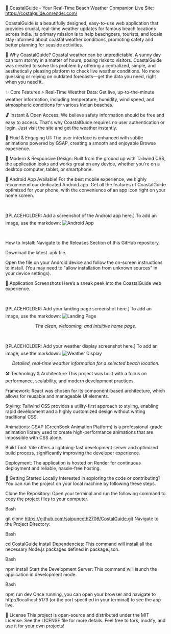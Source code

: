 🌊 CoastalGuide - Your Real-Time Beach Weather Companion
Live Site: https://costalguide.onrender.com/

CoastalGuide is a beautifully designed, easy-to-use web application that provides crucial, real-time weather updates for famous beach locations across India. Its primary mission is to help beachgoers, tourists, and locals stay informed about coastal weather conditions, promoting safety and better planning for seaside activities.

🤔 Why CoastalGuide?
Coastal weather can be unpredictable. A sunny day can turn stormy in a matter of hours, posing risks to visitors. CoastalGuide was created to solve this problem by offering a centralized, simple, and aesthetically pleasing platform to check live weather conditions. No more guessing or relying on outdated forecasts—get the data you need, right when you need it.

✨ Core Features
⚡ Real-Time Weather Data: Get live, up-to-the-minute weather information, including temperature, humidity, wind speed, and atmospheric conditions for various Indian beaches.

🔓 Instant & Open Access: We believe safety information should be free and easy to access. That's why CoastalGuide requires no user authentication or login. Just visit the site and get the weather instantly.

💨 Fluid & Engaging UI: The user interface is enhanced with subtle animations powered by GSAP, creating a smooth and enjoyable Browse experience.

🎨 Modern & Responsive Design: Built from the ground up with Tailwind CSS, the application looks and works great on any device, whether you're on a desktop computer, tablet, or smartphone.

📲 Android App Available!
For the best mobile experience, we highly recommend our dedicated Android app. Get all the features of CoastalGuide optimized for your phone, with the convenience of an app icon right on your home screen.

<br>

[❗️PLACEHOLDER: Add a screenshot of the Android app here.]
To add an image, use the markdown: ![Android App](path/to/your/screenshot.png)

<br>

How to Install:
Navigate to the Releases Section of this GitHub repository.

Download the latest .apk file.

Open the file on your Android device and follow the on-screen instructions to install. (You may need to "allow installation from unknown sources" in your device settings).

📸 Application Screenshots
Here’s a sneak peek into the CoastalGuide web experience.

<br>

[❗️PLACEHOLDER: Add your landing page screenshot here.]
To add an image, use the markdown: ![Landing Page](path/to/your/screenshot.png)

<p align="center">
<em>The clean, welcoming, and intuitive home page.</em>
</p>

<br>

[❗️PLACEHOLDER: Add your weather display screenshot here.]
To add an image, use the markdown: ![Weather Display](path/to/your/screenshot.png)

<p align="center">
<em>Detailed, real-time weather information for a selected beach location.</em>
</p>

🛠️ Technology & Architecture
This project was built with a focus on performance, scalability, and modern development practices.

Framework: React was chosen for its component-based architecture, which allows for reusable and manageable UI elements.

Styling: Tailwind CSS provides a utility-first approach to styling, enabling rapid development and a highly customized design without writing traditional CSS.

Animations: GSAP (GreenSock Animation Platform) is a professional-grade animation library used to create high-performance animations that are impossible with CSS alone.

Build Tool: Vite offers a lightning-fast development server and optimized build process, significantly improving the developer experience.

Deployment: The application is hosted on Render for continuous deployment and reliable, hassle-free hosting.

🚀 Getting Started Locally
Interested in exploring the code or contributing? You can run the project on your local machine by following these steps.

Clone the Repository:
Open your terminal and run the following command to copy the project files to your computer.

Bash

git clone https://github.com/saipuneeth2706/CostalGuide.git
Navigate to the Project Directory:

Bash

cd CostalGuide
Install Dependencies:
This command will install all the necessary Node.js packages defined in package.json.

Bash

npm install
Start the Development Server:
This command will launch the application in development mode.

Bash

npm run dev
Once running, you can open your browser and navigate to http://localhost:5173 (or the port specified in your terminal) to see the app live.

📜 License
This project is open-source and distributed under the MIT License. See the LICENSE file for more details. Feel free to fork, modify, and use it for your own projects!
